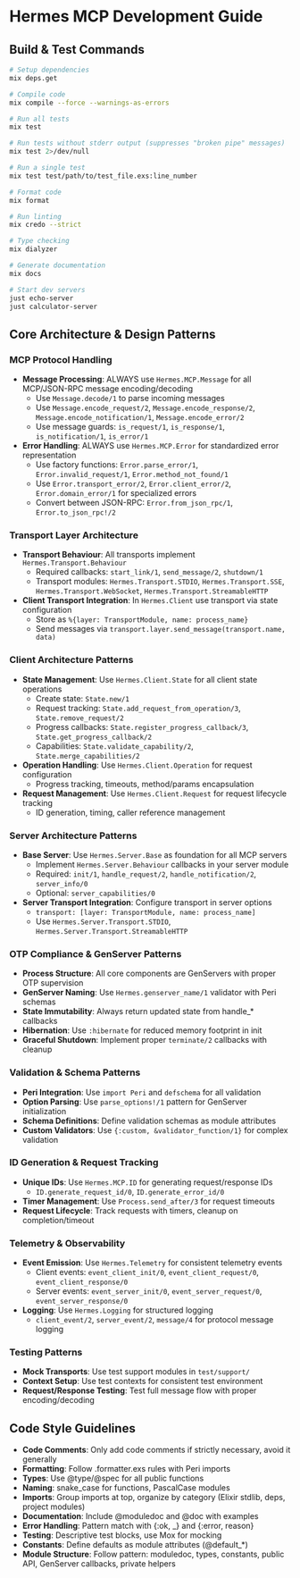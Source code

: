 # Hermes MCP Development Guide

## Build & Test Commands
```bash
# Setup dependencies
mix deps.get

# Compile code 
mix compile --force --warnings-as-errors

# Run all tests
mix test

# Run tests without stderr output (suppresses "broken pipe" messages)
mix test 2>/dev/null

# Run a single test
mix test test/path/to/test_file.exs:line_number

# Format code
mix format

# Run linting
mix credo --strict

# Type checking
mix dialyzer

# Generate documentation
mix docs

# Start dev servers
just echo-server
just calculator-server
```

## Core Architecture & Design Patterns

### MCP Protocol Handling
- **Message Processing**: ALWAYS use `Hermes.MCP.Message` for all MCP/JSON-RPC message encoding/decoding
  - Use `Message.decode/1` to parse incoming messages
  - Use `Message.encode_request/2`, `Message.encode_response/2`, `Message.encode_notification/1`, `Message.encode_error/2`
  - Use message guards: `is_request/1`, `is_response/1`, `is_notification/1`, `is_error/1`
- **Error Handling**: ALWAYS use `Hermes.MCP.Error` for standardized error representation
  - Use factory functions: `Error.parse_error/1`, `Error.invalid_request/1`, `Error.method_not_found/1`
  - Use `Error.transport_error/2`, `Error.client_error/2`, `Error.domain_error/1` for specialized errors
  - Convert between JSON-RPC: `Error.from_json_rpc/1`, `Error.to_json_rpc!/2`

### Transport Layer Architecture
- **Transport Behaviour**: All transports implement `Hermes.Transport.Behaviour`
  - Required callbacks: `start_link/1`, `send_message/2`, `shutdown/1`
  - Transport modules: `Hermes.Transport.STDIO`, `Hermes.Transport.SSE`, `Hermes.Transport.WebSocket`, `Hermes.Transport.StreamableHTTP`
- **Client Transport Integration**: In `Hermes.Client` use transport via state configuration
  - Store as `%{layer: TransportModule, name: process_name}`
  - Send messages via `transport.layer.send_message(transport.name, data)`

### Client Architecture Patterns
- **State Management**: Use `Hermes.Client.State` for all client state operations
  - Create state: `State.new/1`
  - Request tracking: `State.add_request_from_operation/3`, `State.remove_request/2`
  - Progress callbacks: `State.register_progress_callback/3`, `State.get_progress_callback/2`
  - Capabilities: `State.validate_capability/2`, `State.merge_capabilities/2`
- **Operation Handling**: Use `Hermes.Client.Operation` for request configuration
  - Progress tracking, timeouts, method/params encapsulation
- **Request Management**: Use `Hermes.Client.Request` for request lifecycle tracking
  - ID generation, timing, caller reference management

### Server Architecture Patterns
- **Base Server**: Use `Hermes.Server.Base` as foundation for all MCP servers
  - Implement `Hermes.Server.Behaviour` callbacks in your server module
  - Required: `init/1`, `handle_request/2`, `handle_notification/2`, `server_info/0`
  - Optional: `server_capabilities/0`
- **Server Transport Integration**: Configure transport in server options
  - `transport: [layer: TransportModule, name: process_name]`
  - Use `Hermes.Server.Transport.STDIO`, `Hermes.Server.Transport.StreamableHTTP`

### OTP Compliance & GenServer Patterns
- **Process Structure**: All core components are GenServers with proper OTP supervision
- **GenServer Naming**: Use `Hermes.genserver_name/1` validator with Peri schemas
- **State Immutability**: Always return updated state from handle_* callbacks
- **Hibernation**: Use `:hibernate` for reduced memory footprint in init
- **Graceful Shutdown**: Implement proper `terminate/2` callbacks with cleanup

### Validation & Schema Patterns
- **Peri Integration**: Use `import Peri` and `defschema` for all validation
- **Option Parsing**: Use `parse_options!/1` pattern for GenServer initialization
- **Schema Definitions**: Define validation schemas as module attributes
- **Custom Validators**: Use `{:custom, &validator_function/1}` for complex validation

### ID Generation & Request Tracking
- **Unique IDs**: Use `Hermes.MCP.ID` for generating request/response IDs
  - `ID.generate_request_id/0`, `ID.generate_error_id/0`
- **Timer Management**: Use `Process.send_after/3` for request timeouts
- **Request Lifecycle**: Track requests with timers, cleanup on completion/timeout

### Telemetry & Observability
- **Event Emission**: Use `Hermes.Telemetry` for consistent telemetry events
  - Client events: `event_client_init/0`, `event_client_request/0`, `event_client_response/0`
  - Server events: `event_server_init/0`, `event_server_request/0`, `event_server_response/0`
- **Logging**: Use `Hermes.Logging` for structured logging
  - `client_event/2`, `server_event/2`, `message/4` for protocol message logging

### Testing Patterns
- **Mock Transports**: Use test support modules in `test/support/`
- **Context Setup**: Use test contexts for consistent test environment
- **Request/Response Testing**: Test full message flow with proper encoding/decoding

## Code Style Guidelines
- **Code Comments**: Only add code comments if strictly necessary, avoid it generally
- **Formatting**: Follow .formatter.exs rules with Peri imports
- **Types**: Use @type/@spec for all public functions
- **Naming**: snake_case for functions, PascalCase modules
- **Imports**: Group imports at top, organize by category (Elixir stdlib, deps, project modules)
- **Documentation**: Include @moduledoc and @doc with examples
- **Error Handling**: Pattern match with {:ok, _} and {:error, reason}
- **Testing**: Descriptive test blocks, use Mox for mocking
- **Constants**: Define defaults as module attributes (@default_*)
- **Module Structure**: Follow pattern: moduledoc, types, constants, public API, GenServer callbacks, private helpers

